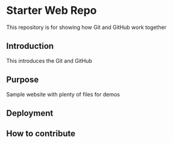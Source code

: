 # Starter Web Repo

This repository is for showing how Git and GitHub work
together

## Introduction

This introduces the Git and GitHub

## Purpose

Sample website with plenty of files for demos

## Deployment

## How to contribute